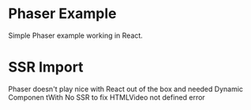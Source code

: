 # Phaser Example
Simple Phaser example working in React. 

# SSR Import
Phaser doesn't play nice with React out of the box and needed Dynamic Componen tWith No SSR to fix HTMLVideo not defined error
